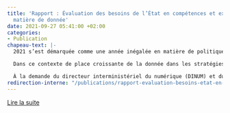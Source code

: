 ```yaml
---
title: 'Rapport : Évaluation des besoins de l’État en compétences et expertises en
  matière de donnée'
date: 2021-09-27 05:41:00 +02:00
categories:
- Publication
chapeau-text: |-
  2021 s’est démarquée comme une année inégalée en matière de politique publique de la donnée : démonstration « grand public » de l’utilité de l’open data et du pilotage par la donnée à l’aune de la crise sanitaire, ambition gouvernementale renouvelée par la circulaire du Premier ministre du 27 avril 2021, élaboration d’une feuille de route et mise en place d’ Administrateurs des données dans chaque ministère, multiplication des projets d’amélioration des services publics par la donnée dans toutes les administrations…

  Dans ce contexte de place croissante de la donnée dans les stratégies, organisations et recrutements publics, il est apparu indispensable de disposer d’une évaluation qualitative et quantitative des besoins de compétences et d’expertise en la matière, ainsi que des réponses à y apporter à court et moyen terme.

  À la demande du directeur interministériel du numérique (DINUM) et du directeur général de l’Institut de la statistique et des études économiques (INSEE), une mission a été conduite entre février et juin 2021 par une équipe conjointe réunissant des représentants des deux administrations, et leur rapport est aujourd’hui rendu public.
redirection-interne: "/publications/rapport-evaluation-besoins-etat-en-competences-et-expertises-en-matiere-de-donnee/"
---
```


<div class="lien-important"><p><a href="/publications/rapport-evaluation-besoins-etat-en-competences-et-expertises-en-matiere-de-donnee/"  title="Lire la suite">Lire la suite</a></p></div>